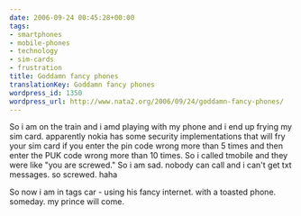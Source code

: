 ```yaml
---
date: 2006-09-24 00:45:28+00:00
tags:
- smartphones
- mobile-phones
- technology
- sim-cards
- frustration
title: Goddamn fancy phones
translationKey: Goddamn fancy phones
wordpress_id: 1350
wordpress_url: http://www.nata2.org/2006/09/24/goddamn-fancy-phones/
---
```


So i am on the train and i amd playing with my phone and i end up frying my sim card. apparently nokia has some security implementations that will fry your sim card if you enter the pin code wrong more than 5 times and then enter the PUK code wrong more than 10 times. So i called tmobile and they were like "you are screwed." So i am sad. nobody can call and i can't get txt messages. so screwed. haha

So now i am in tags car - using his fancy internet. with a toasted phone. someday. my prince will come.